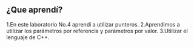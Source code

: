 ## ¿Que aprendí?

1.En este laboratorio No.4 aprendi a utilizar punteros.
2.Aprendimos a utilizar los parámetros por referencia y parámetros por valor.
3.Utilizar el lenguaje de C++.



